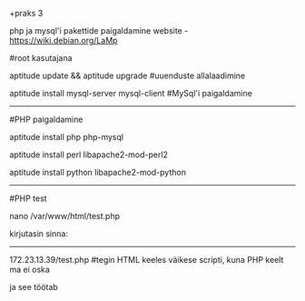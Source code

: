 +praks 3

php ja mysql'i pakettide paigaldamine website - https://wiki.debian.org/LaMp

#root kasutajana

aptitude update && aptitude upgrade #uuenduste allalaadimine

aptitude install mysql-server mysql-client #MySql'i paigaldamine

--------------------------------

#PHP paigaldamine

aptitude install php php-mysql

aptitude install perl libapache2-mod-perl2

aptitude install python libapache2-mod-python

-----------------------------------

#PHP test

nano /var/www/html/test.php

kirjutasin sinna: <?php phpinfo(); ?>

---------------------------------

172.23.13.39/test.php #tegin HTML keeles väikese scripti, kuna PHP keelt ma ei oska

ja see töötab
